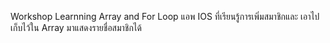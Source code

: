 Workshop Learnning Array and For Loop
แอพ IOS ที่เรียนรู้การเพิ่มสมาชิกและ เอาไปเก็บไว้ใน Array
มาแสดงรายชื่อสมาชิกได้
